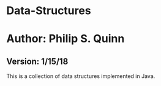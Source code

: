 # Data-Structures
# Author: Philip S. Quinn
## Version: 1/15/18
This is a collection of data structures implemented in Java.
